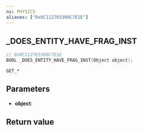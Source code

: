 ```yaml
---
ns: PHYSICS
aliases: ["0x0C112765300C7E1E"]
---
```

## _DOES_ENTITY_HAVE_FRAG_INST

```c
// 0x0C112765300C7E1E
BOOL _DOES_ENTITY_HAVE_FRAG_INST(Object object);
```

```
GET_*
```

## Parameters
* **object**: 

## Return value
